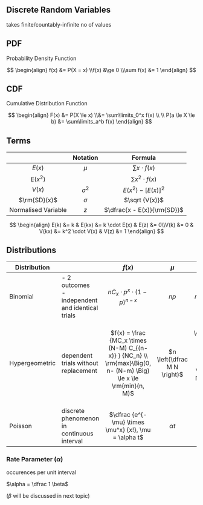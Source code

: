 ## Discrete Random Variables

takes finite/countably-infinite no of values

## PDF

Probability Density Function

$$
\begin{align}
f(x) &= P(X = x) \\f(x) &\ge 0 \\\sum f(x) &= 1
\end{align}
$$

## CDF

Cumulative Distribution Function

$$
\begin{align}
F(x) &= P(X \le x) \\&= \sum\limits_0^x f(x) \\ \\
P(a \le X \le b) &= \sum\limits_a^b f(x)
\end{align}
$$
## Terms

|                     |  Notation  |           Formula           |
| :-----------------: | :--------: | :-------------------------: |
|       $E(x)$        |   $\mu$    |     $\sum x \cdot f(x)$     |
|      $E(x^2)$       |            |    $\sum x^2 \cdot f(x)$    |
|       $V(x)$        | $\sigma^2$ |     $E(x^2) - [E(x)]^2$     |
|    $\rm{SD}(x)$     |  $\sigma$  |       $\sqrt {V(x)}$        |
| Normalised Variable |    $z$     | $\dfrac{x - E(x)}{\rm{SD}}$ |

$$
\begin{align}
E(k) &= k & E(kx) &= k \cdot E(x) & E(z) &= 0\\V(k) &= 0 & V(kx) &= k^2 \cdot V(x) & V(z) &= 1
\end{align}
$$

## Distributions

| Distribution   |                                                      |                            $f(x)$                            |            $\mu$             |                            $V(x)$                            |
| -------------- | ---------------------------------------------------- | :----------------------------------------------------------: | :--------------------------: | :----------------------------------------------------------: |
| Binomial       | - 2 outcomes<br />- independent and identical trials |              $nC_x \cdot p^x \cdot (1-p)^{n-x}$              |             $np$             |                          $np(1-p)$                           |
| Hypergeometric | dependent trials without replacement                 | $f(x) = \frac {MC_x \times (N-M) C_{(n-x)} } {NC_n} \\ \rm{max}\Big(0, n- (N-m) \Big) \le x \le \rm{min}(n, M)$ | $n \left(\dfrac M N \right)$ | $\left( \dfrac{N-n}{N-1} \right) \cdot n \cdot \dfrac M N \left( 1 - \dfrac M N \right)$ |
| Poisson        | discrete phenomenon in continuous interval           |    $\dfrac {e^{-\mu} \times \mu^x} {x!}, \mu = \alpha t$     |          $\alpha t$          |                          $\alpha t$                          |

### Rate Parameter $(\alpha)$

occurences per unit interval

$\alpha = \dfrac 1 \beta$

($\beta$ will be discussed in next topic)

